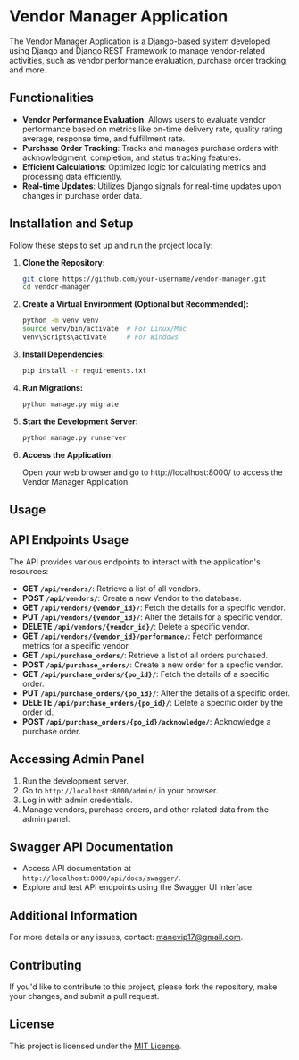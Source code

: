 # Vendor Manager Application

The Vendor Manager Application is a Django-based system developed using Django and Django REST Framework to manage vendor-related activities, such as vendor performance evaluation, purchase order tracking, and more.

## Functionalities

- **Vendor Performance Evaluation**: Allows users to evaluate vendor performance based on metrics like on-time delivery rate, quality rating average, response time, and fulfillment rate.
- **Purchase Order Tracking**: Tracks and manages purchase orders with acknowledgment, completion, and status tracking features.
- **Efficient Calculations**: Optimized logic for calculating metrics and processing data efficiently.
- **Real-time Updates**: Utilizes Django signals for real-time updates upon changes in purchase order data.

## Installation and Setup

Follow these steps to set up and run the project locally:

1. **Clone the Repository:**

    ```bash
    git clone https://github.com/your-username/vendor-manager.git
    cd vendor-manager
    ```

2. **Create a Virtual Environment (Optional but Recommended):**

    ```bash
    python -m venv venv
    source venv/bin/activate  # For Linux/Mac
    venv\Scripts\activate     # For Windows
    ```

3. **Install Dependencies:**

    ```bash
    pip install -r requirements.txt
    ```

4. **Run Migrations:**

    ```bash
    python manage.py migrate
    ```

5. **Start the Development Server:**

    ```bash
    python manage.py runserver
    ```

6. **Access the Application:**

    Open your web browser and go to http://localhost:8000/ to access the Vendor Manager Application.

## Usage

## API Endpoints Usage

The API provides various endpoints to interact with the application's resources:

- **GET `/api/vendors/`**: Retrieve a list of all vendors.
- **POST `/api/vendors/`**: Create a new Vendor to the database.
- **GET `/api/vendors/{vendor_id}/`**: Fetch the details for a specific vendor.
- **PUT `/api/vendors/{vendor_id}/`**: Alter the details for a specific vendor.
- **DELETE `/api/vendors/{vendor_id}/`**: Delete a specific vendor.
- **GET `/api/vendors/{vendor_id}/performance/`**: Fetch performance metrics for a specific vendor.
- **GET `/api/purchase_orders/`**: Retrieve a list of all orders purchased.
- **POST `/api/purchase_orders/`**: Create a new order for a specfic vendor.
- **GET `/api/purchase_orders/{po_id}/`**: Fetch the details of a specific order.
- **PUT `/api/purchase_orders/{po_id}/`**: Alter the details of a specific order.
- **DELETE `/api/purchase_orders/{po_id}/`**: Delete a specific order by the order id.
- **POST `/api/purchase_orders/{po_id}/acknowledge/`**: Acknowledge a purchase order.

## Accessing Admin Panel

1. Run the development server.
2. Go to `http://localhost:8000/admin/` in your browser.
3. Log in with admin credentials.
4. Manage vendors, purchase orders, and other related data from the admin panel.

## Swagger API Documentation

- Access API documentation at `http://localhost:8000/api/docs/swagger/`.
- Explore and test API endpoints using the Swagger UI interface.

## Additional Information

For more details or any issues, contact: manevip17@gmail.com.
## Contributing

If you'd like to contribute to this project, please fork the repository, make your changes, and submit a pull request.

## License

This project is licensed under the [MIT License](LICENSE).
